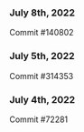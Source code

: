 ### July 8th, 2022

Commit #140802

### July 5th, 2022

Commit #314353


### July 4th, 2022

Commit #72281

